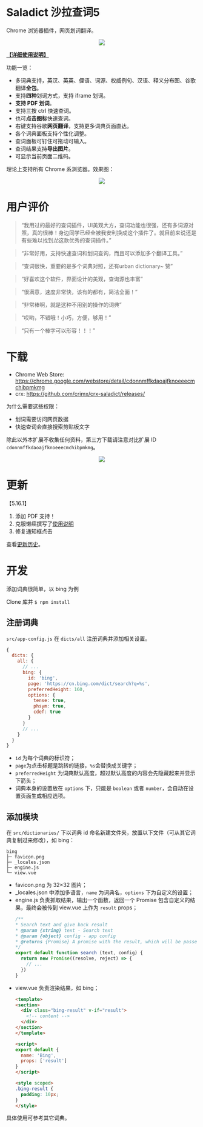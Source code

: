 # Saladict 沙拉查词5

Chrome 浏览器插件，网页划词翻译。

<p align="center">
  <a href="https://chrome.google.com/webstore/detail/cdonnmffkdaoajfknoeeecmchibpmkmg" target="_blank"><img src="saladict.jpg" /></a>
</p>

[**【详细使用说明】**](https://github.com/crimx/crx-saladict/wiki)

功能一览：

- 多词典支持，英汉、英英、俚语、词源、权威例句、汉语、释义分布图、谷歌翻译**全包**。
- 支持**四种**划词方式，支持 iframe 划词。
- **支持 PDF 划词**。
- 支持三按 ctrl 快速查词。
- 也可**点击图标**快速查词。
- 右键支持谷歌**网页翻译**，支持更多词典页面直达。
- 各个词典面板支持个性化调整。
- 查词面板可钉住可拖动可输入。
- 查词结果支持**导出图片**。
- 可显示当前页面二维码。

理论上支持所有 Chrome 系浏览器。效果图：

<p align="center">
  <a href="https://chrome.google.com/webstore/detail/cdonnmffkdaoajfknoeeecmchibpmkmg" target="_blank"><img src="screen.gif" /></a>
</p>

# 用户评价

> “我用过的最好的查词插件，UI美观大方，查词功能也很强，还有多词源对照，真的很棒！身边同学已经全被我安利换成这个插件了。就目前来说还是有些难以找到*比*这款优秀的查词插件。”

> “非常好用，支持快速查词和划词查询，而且可以添加多个翻译工具。”

> “查词很快，重要的是多个词典对照，还有urban dictionary~ 赞”

> “好喜欢这个软件，界面设计的美观，查询源也丰富”

> “很满意，速度非常快，该有的都有，简洁全面！”

> “非常棒啊，就是这种不用别的操作的词典”

> “哎哟，不错哦！小巧，方便，够用！”

> “只有一个棒字可以形容！！！”

# 下载

- Chrome Web Store: <https://chrome.google.com/webstore/detail/cdonnmffkdaoajfknoeeecmchibpmkmg>
- crx: <https://github.com/crimx/crx-saladict/releases/>

为什么需要这些权限：
- 划词需要访问网页数据
- 快速查词会直接搜索剪贴板文字

除此以外本扩展不收集任何资料，第三方下载请注意对比扩展 ID `cdonnmffkdaoajfknoeeecmchibpmkmg`。

<p align="center">
  <a href="https://chrome.google.com/webstore/detail/cdonnmffkdaoajfknoeeecmchibpmkmg" target="_blank"><img src="screenshot.jpg" /></a>
</p>

# 更新

【5.16.1】
1. 添加 PDF 支持！
2. 克服懒癌撰写了[使用说明](https://github.com/crimx/crx-saladict/wiki)
3. 修复通知框点击

查看[更新历史](./CHANGELOG.md)。

# 开发

添加词典很简单，以 bing 为例

Clone 库并 `$ npm install`

## 注册词典

`src/app-config.js` 在 `dicts/all` 注册词典并添加相关设置。

```javascript
{
  dicts: {
    all: {
      // ...
      bing: {
        id: 'bing',
        page: 'https://cn.bing.com/dict/search?q=%s',
        preferredHeight: 160,
        options: {
          tense: true,
          phsym: true,
          cdef: true
        }
      }
      // ...
    }
  }
}
```

- `id` 为每个词典的标识符；
- `page`为点击标题是跳转的链接，`%s`会替换成关键字；
- `preferredHeight` 为词典默认高度，超过默认高度的内容会先隐藏起来并显示下箭头；
- 词典本身的设置放在 `options` 下，只能是 `boolean` 或者 `number`，会自动在设置页面生成相应选项。

## 添加模块

在 `src/dictionaries/` 下以词典 id 命名新建文件夹，放置以下文件（可从其它词典复制过来修改），如 bing：

```
bing
├─ favicon.png
├─ _locales.json
├─ engine.js
└─ view.vue
```

- favicon.png 为 32×32 图片；
- _locales.json 中添加多语言，`name` 为词典名，`options` 下为自定义的设置；
- engine.js 负责抓取结果，输出一个函数，返回一个 Promise 包含自定义的结果，最终会被传到 view.vue 上作为 `result` props；
  ```javascript
  /**
  * Search text and give back result
  * @param {string} text - Search text
  * @param {object} config - app config
  * @returns {Promise} A promise with the result, which will be passed to view.vue as `result` props
  */
  export default function search (text, config) {
    return new Promise((resolve, reject) => {
      // ...
    })
  }
  ```
- view.vue 负责渲染结果，如 bing；
  ```html
  <template>
  <section>
    <div class="bing-result" v-if="result">
      <!-- content -->
    </div>
  </section>
  </template>

  <script>
  export default {
    name: 'Bing',
    props: ['result']
  }
  </script>

  <style scoped>
  .bing-result {
    padding: 10px;
  }
  </style>
  ```

具体使用可参考其它词典。
